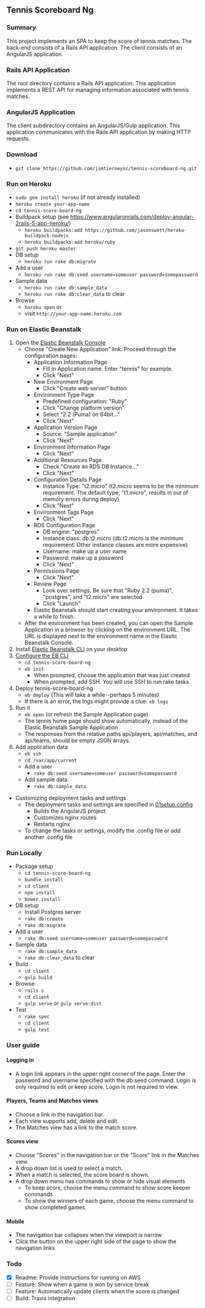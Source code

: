 ## Tennis Scoreboard Ng

### Summary

This project implements an SPA to keep the score of tennis matches. The back-end consists of
a Rails API application.  The client consists of an AngularJS application.

### Rails API Application

The root directory contains a Rails API application.  This application implements a REST API for managing
information associated with tennis matches.

### AngularJS Application
  
The client subdirectory contains an AngularJS/Gulp application.  This application communicates with the
Rails API application by making HTTP requests.   

### Download

* `git clone https://github.com/jimtierneysc/tennis-scoreboard-ng.git`

### Run on Heroku

* `sudo gem install heroku` (if not already installed)
* `heroku create your-app-name`
* `cd tennis-score-board-ng`
* Buildpack setup (see https://www.angularonrails.com/deploy-angular-2rails-5-app-heroku/)
  * `heroku buildpacks:add https://github.com/jasonswett/heroku-buildpack-nodejs`
  * `heroku buildpacks:add heroku/ruby`
* `git push heroku master`
* DB setup
    * `heroku run rake db:migrate`
* Add a user
    * `heroku run rake db:seed username=someuser password=somepassword`
* Sample data
    * `heroku run rake db:sample_data`
    * `heroku run rake db:clear_data` to clear
* Browse
    * `horoku open`  or
    * visit `http://your-app-name.heroku.com`
    
### Run on Elastic Beanstalk

1. Open the [Elastic Beanstalk Console](https://console.aws.amazon.com/elasticbeanstalk/)
    * Choose "Create New Application" link.  Proceed through the configuration pages:
        * Application Information Page
            * Fill in Application name. Enter "tennis" for example.
            * Click "Next"
        * New Environment Page
            * Click "Create web server" button
        * Environment Type Page
            * Predefined configuration: "Ruby"
            * Click "Change platform version"
            * Select "2.2 (Puma) on 64bit..."
            * Click "Next"
        * Application Version Page
            * Source: "Sample application"
            * Click "Next"
        * Environment Information Page
            * Click "Next" 
        * Additional Resources Page
            * Check "Create an RDS DB Instance..."
            * Click "Next"
        * Configuration Details Page
            * Instance Type: "t2.micro" (t2.micro seems to be the minimum requirement. The default type, "t1.micro", results in out of memory errors during deploy)
            * Click "Next"
        * Environment Tags Page
            * Click "Next"
        * RDS Configuration Page
            * DB engine: "postgres"
            * Instance class: db.t2.micro (db.t2.micro is the minimum requirement.  Other instance classes are more expensive)
            * Username: make up a user name
            * Password: make up a password
            * Click "Next"
        * Permissions Page
            * Click "Next"
        * Review Page
            * Look over settings.  Be sure that "Ruby 2.2 (puma)", "postgres", and "t2.micro" are selected. 
            * Click "Launch"
        * Elastic Beanstalk should start creating your environment. It takes a while to 
        finish.
    * After the environment has been created, you can open the Sample Application in a browser by clicking on the 
    environment URL.  The URL is displayed next to the environment name in the Elastic Beanstalk Console.
2. Install [Elastic Beanstalk CLI](http://docs.aws.amazon.com/elasticbeanstalk/latest/dg/eb-cli3-install.html) on your desktop
3. [Configure the EB CLI](http://docs.aws.amazon.com/elasticbeanstalk/latest/dg/eb-cli3-configuration.html)
     * `cd tennis-score-board-ng`
     * `eb init`
         * When prompted, choose the application that was just created
         * When prompted, add SSH.  You will use SSH to run rake tasks
4. Deploy tennis-score-board-ng
     * `eb deploy` (This will take a while--perhaps 5 minutes)
     * If there is an error, the logs might provide a clue: `eb logs`
5. Run it
     * `eb open` (or refresh the Sample Application page)
     * The tennis home page should show automatically, instead of the Elastic Beanstalk
     Sample Application
     * The responses from the relative paths api/players, api/matches, and api/teams, should 
     be empty JSON arrays.
6. Add application data
     * `eb ssh`
     * `cd /var/app/current`
     * Add a user
         * `rake db:seed username=someuser password=somepassword`
     * Add sample data
        * `rake db:sample_data`
* Customizing deployment tasks and settings
    * The deployment tasks and settings are specified in [01setup.config](https://github.com/jimtierneysc/tennis-scoreboard-ng/blob/master/.ebextensions/01setup.config)
        * Builds the AngularJS project
        * Customizes nginx routes
        * Restarts nginx
    * To change the tasks or settings, modify the .config file or add another .config file

### Run Locally

* Package setup
    * `cd tennis-score-board-ng`
    * `bundle install`
    * `cd client`
    * `npm install`
    * `bower install`
* DB setup
    * Install Postgres server
    * `rake db:create`
    * `rake db:migrate`
* Add a user
    * `rake db:seed username=someuser password=somepassword`
* Sample data
    * `rake db:sample_data`
    * `rake db:clear_data` to clear
* Build 
    * `cd client`
    * `gulp build`
* Browse
    * `rails s`
    * `cd client`
    * `gulp serve` or `gulp serve:dist` 
* Test
    * `rake spec`
    * `cd client`
    * `gulp test`
    
### User guide

#### Logging in

* A login link appears in the upper right corner of the page.  Enter the password and username specified with
the db:seed command.  Login is only required to edit or keep score.  Login is not required to view.

#### Players, Teams and Matches views

* Choose a link in the navigation bar.
* Each view supports add, delete and edit.
* The Matches view has a link to the match score.

#### Scores view

* Choose "Scores" in the navigation bar or the "Score" link in the Matches view.
* A drop down list is used to select a match.
* When a match is selected, the score board is shown.
* A drop down menu has commands to show or hide visual elements
    * To keep score, choose the menu command to show score keeper commands
    * To show the winners of each game, choose the menu command to show completed games
    
#### Mobile

* The navigation bar collapses when the viewport is narrow
* Click the button on the upper right side of the page to show the navigation links

### Todo

- [x] Readme: Provide instructions for running on AWS 
- [ ] Feature: Show when a game is won by service break
- [ ] Feature: Automatically update clients when the score is changed
- [ ] Build: Travis integration

